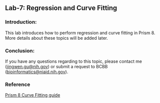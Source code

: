 ## Lab-7: Regression and Curve Fitting

### Introduction:
This lab introduces how to perform regression and curve fitting in Prism 8. More details about these topics will be added later. 

### Conclusion:
If you have any questions regarding to this topic, please contact me (jingwen.gu@nih.gov) or submit a request to BCBB (bioinformatics@niaid.nih.gov).

### Reference
[Prism 8 Curve Fitting guide](https://www.graphpad.com/guides/prism/8/curve-fitting/index.htm)

